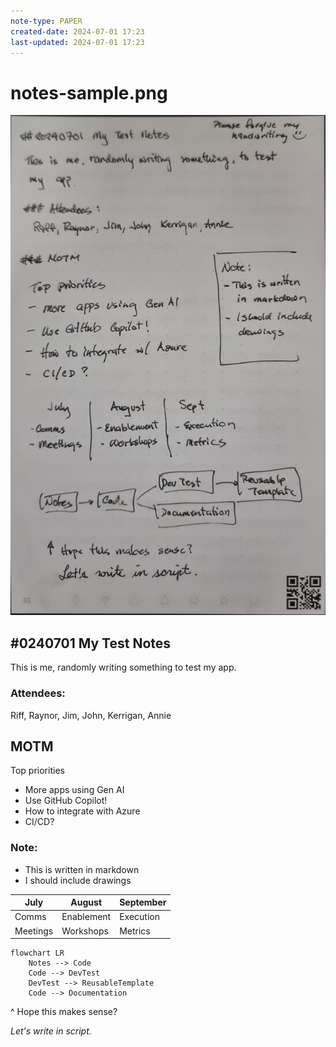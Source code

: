 ```yaml
---
note-type: PAPER
created-date: 2024-07-01 17:23
last-updated: 2024-07-01 17:23
---
```

# notes-sample.png
![notes-sample.png](../media/notes-sample.png)
## #0240701 My Test Notes

This is me, randomly writing something to test my app.

### Attendees:
Riff, Raynor, Jim, John, Kerrigan, Annie

## MOTM

Top priorities
- More apps using Gen AI
- Use GitHub Copilot!
- How to integrate with Azure
- CI/CD?

### Note:
- This is written in markdown
- I should include drawings

| July    | August     | September  |
|---------|------------|------------|
| Comms   | Enablement | Execution  |
| Meetings| Workshops  | Metrics    |

```mermaid
flowchart LR
    Notes --> Code
    Code --> DevTest
    DevTest --> ReusableTemplate
    Code --> Documentation
```

^ Hope this makes sense?

_Let's write in script._